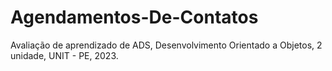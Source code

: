 # Agendamentos-De-Contatos
Avaliação de aprendizado de ADS, Desenvolvimento Orientado a Objetos, 2 unidade, UNIT - PE, 2023.
